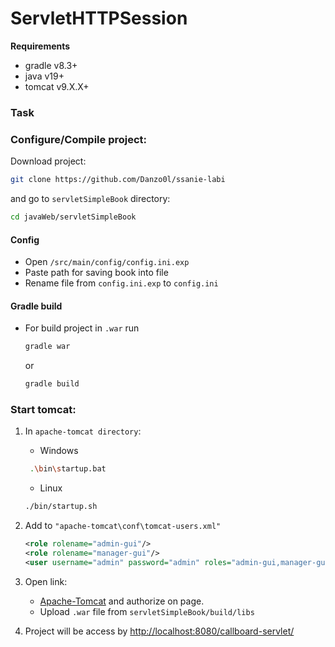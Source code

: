 # ServletHTTPSession

**Requirements**
- gradle v8.3+
- java v19+
- tomcat v9.X.X+

### Task

### Configure/Compile project:
Download project:
```bash
git clone https://github.com/Danzo0l/ssanie-labi
```
and go to `servletSimpleBook` directory:
```bash
cd javaWeb/servletSimpleBook
```

#### Config
- Open `/src/main/config/config.ini.exp`
- Paste path for saving book into file
- Rename file from `config.ini.exp` to `config.ini`

#### Gradle build
- For build project in `.war` run

    ```bash
    gradle war
    ```
    or 
    ```bash
    gradle build
    ```

### Start tomcat:
1. In `apache-tomcat directory`:  
   - Windows
   ```bash
    .\bin\startup.bat
    ```
   - Linux
   ```bash
   ./bin/startup.sh
    ```

2. Add to  `"apache-tomcat\conf\tomcat-users.xml"`
    ```xml  
    <role rolename="admin-gui"/>
    <role rolename="manager-gui"/>
    <user username="admin" password="admin" roles="admin-gui,manager-gui"/>
    ```

3. Open link:  
   - [Apache-Tomcat](http://localhost:8080/manager/html/) and authorize on page.  
   - Upload `.war` file from `servletSimpleBook/build/libs`  

4. Project will be access by [http://localhost:8080/callboard-servlet/](http://localhost:8080/callboard-servlet/)